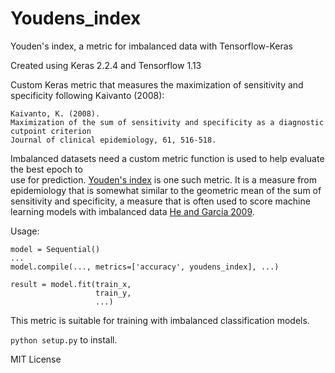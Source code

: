 # Youdens_index

Youden's index, a metric for imbalanced data with Tensorflow-Keras

Created using Keras 2.2.4 and Tensorflow 1.13

Custom Keras metric that measures the maximization of
sensitivity and specificity following Kaivanto (2008):

    Kaivanto, K. (2008).
    Maximization of the sum of sensitivity and specificity as a diagnostic cutpoint criterion
    Journal of clinical epidemiology, 61, 516-518.
       
Imbalanced datasets need a custom metric function is used to help evaluate the best epoch to \
use for prediction. [Youden's index](https://scholar.google.com/scholar?hl=en&as_sdt=0%2C9&q=Kaivanto%2C+K.+%282008%29.+Maximization+of+the+sum+of+sensitivity+and+specificity+as+a+diagnostic+cutpoint+criterion.+Journal+of+clinical+epidemiology%2C+61%285%29%2C+517.&btnG=) is one such metric. 
It is a measure from epidemiology that is somewhat similar to the geometric mean of the sum of 
sensitivity and specificity, a measure that is often used to score machine learning models 
with imbalanced data [He and Garcia 2009](https://scholar.google.com/scholar?hl=en&as_sdt=0%2C9&q=He%2C+H.%2C+%26+Garcia%2C+E.+A.+%282008%29.+Learning+from+imbalanced+data.+IEEE+Transactions+on+Knowledge+%26+Data+Engineering%2C+%289%29%2C+1263-1284.&btnG=).
       
Usage:

    model = Sequential()
    ...
    model.compile(..., metrics=['accuracy', youdens_index], ...)
    
    result = model.fit(train_x,
                       train_y,
                       ...)

This metric is suitable for training with imbalanced 
classification models.

`python setup.py` to install.

MIT License
